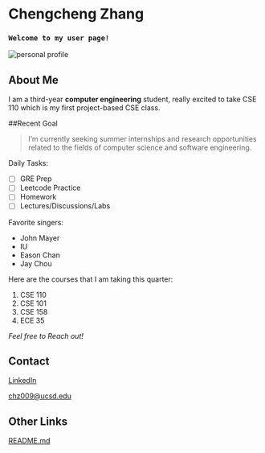 # Chengcheng Zhang
### `Welcome to my user page!`
![personal profile](https://user-images.githubusercontent.com/73867633/192628373-9d0497f7-87ba-404f-8f8c-ce2b45541a31.jpg)

## About Me
 I am a third-year **computer engineering** student, really excited to take CSE 110 which is my first project-based CSE class.

##Recent Goal
>I’m currently seeking summer internships and research opportunities related to the fields of computer science and software engineering.

Daily Tasks:
- [ ] GRE Prep
- [ ] Leetcode Practice
- [ ] Homework
- [ ] Lectures/Discussions/Labs

Favorite singers:
- John Mayer
- IU
- Eason Chan
- Jay Chou

Here are the courses that I am taking this quarter:
1. CSE 110
2. CSE 101
3. CSE 158
4. ECE 35

*Feel free to Reach out!*
## Contact
[LinkedIn](linkedin.com/in/cheng-cheng-zhang)

chz009@ucsd.edu

## Other Links
[README.md](README.md)

